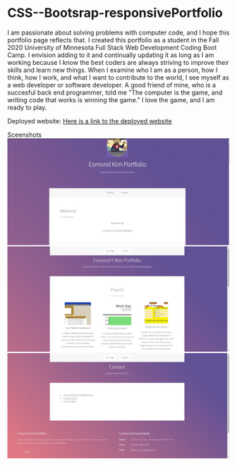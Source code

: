# CSS--Bootsrap-responsivePortfolio

I am passionate about solving problems with computer code, and I hope this portfolio page reflects that.
I created this portfolio as a student in the Fall 2020 University of Minnesota Full Stack Web Development Coding Boot Camp.  I envision adding to it and continually updating it as long as I am working because I know the best coders are always striving to improve their skills and learn new things.
When I examine who I am as a person, how I think, how I work, and what I want to contribute to the world, I see myself as a web developer or software developer.  A good friend of mine, who is a succesful back end programmer, told me "The computer is the game, and writing code that works is winning the game."  I love the game, and I am ready to play. 

Deployed website:
[Here is a link to the deployed website](https://esmondkim.github.io/PortfolioPageUpdate2/index.html) 

Sceenshots
![And a screenshot](/Images/portfolio1.jpg)
![And a screenshot](/Images/portfolio2.jpg)
![And a screenshot](/Images/portfolio3.jpg)

